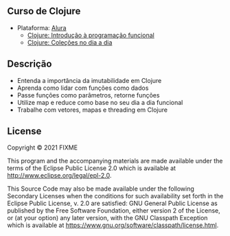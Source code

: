## Curso de Clojure

- Plataforma: [Alura](https://www.alura.com.br/)
  - [Clojure: Introdução à programação funcional](https://cursos.alura.com.br/course/clojure-introducao-a-programacao-funcional)
  - [Clojure: Coleções no dia a dia](https://cursos.alura.com.br/course/clojure-colecoes-no-dia-a-dia)
## Descrição

- Entenda a importância da imutabilidade em Clojure
- Aprenda como lidar com funções como dados
- Passe funções como parâmetros, retorne funções
- Utilize map e reduce como base no seu dia a dia funcional
- Trabalhe com vetores, mapas e threading em Clojure

## License

Copyright © 2021 FIXME

This program and the accompanying materials are made available under the
terms of the Eclipse Public License 2.0 which is available at
http://www.eclipse.org/legal/epl-2.0.

This Source Code may also be made available under the following Secondary
Licenses when the conditions for such availability set forth in the Eclipse
Public License, v. 2.0 are satisfied: GNU General Public License as published by
the Free Software Foundation, either version 2 of the License, or (at your
option) any later version, with the GNU Classpath Exception which is available
at https://www.gnu.org/software/classpath/license.html.

